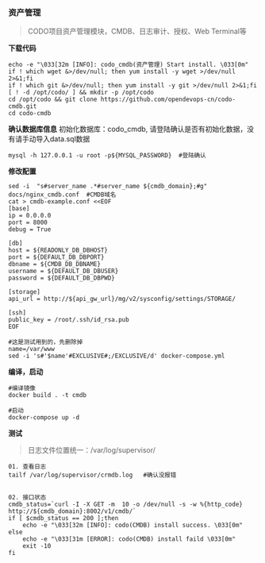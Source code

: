 ### 资产管理

> CODO项目资产管理模块，CMDB、日志审计、授权、Web Terminal等

**下载代码**
```shell
echo -e "\033[32m [INFO]: codo_cmdb(资产管理) Start install. \033[0m"
if ! which wget &>/dev/null; then yum install -y wget >/dev/null 2>&1;fi
if ! which git &>/dev/null; then yum install -y git >/dev/null 2>&1;fi
[ ! -d /opt/codo/ ] && mkdir -p /opt/codo
cd /opt/codo && git clone https://github.com/opendevops-cn/codo-cmdb.git
cd codo-cmdb
```

**确认数据库信息**
初始化数据库：codo_cmdb, 请登陆确认是否有初始化数据，没有请手动导入data.sql数据
```
mysql -h 127.0.0.1 -u root -p${MYSQL_PASSWORD}  #登陆确认
```

**修改配置**
```
sed -i  "s#server_name .*#server_name ${cmdb_domain};#g" docs/nginx_cmdb.conf  #CMDB域名
cat > cmdb-example.conf <<EOF
[base]
ip = 0.0.0.0
port = 8000
debug = True

[db]
host = ${READONLY_DB_DBHOST}
port = ${DEFAULT_DB_DBPORT}
dbname = ${CMDB_DB_DBNAME}
username = ${DEFAULT_DB_DBUSER}
password = ${DEFAULT_DB_DBPWD}

[storage]
api_url = http://${api_gw_url}/mg/v2/sysconfig/settings/STORAGE/

[ssh]
public_key = /root/.ssh/id_rsa.pub
EOF

#这是测试用到的，先删除掉
name=/var/www
sed -i 's#'$name'#EXCLUSIVE#;/EXCLUSIVE/d' docker-compose.yml
```

**编译，启动**
```
#编译镜像
docker build . -t cmdb

#启动
docker-compose up -d
```
**测试**
> 日志文件位置统一：/var/log/supervisor/

```
01. 查看日志
tailf /var/log/supervisor/crmdb.log   #确认没报错


02. 接口状态
cmdb_status=`curl -I -X GET -m  10 -o /dev/null -s -w %{http_code}  http://${cmdb_domain}:8002/v1/cmdb/`
if [ $cmdb_status == 200 ];then
    echo -e "\033[32m [INFO]: codo(CMDB) install success. \033[0m"
else
    echo -e "\033[31m [ERROR]: codo(CMDB) install faild \033[0m"
    exit -10
fi
```






